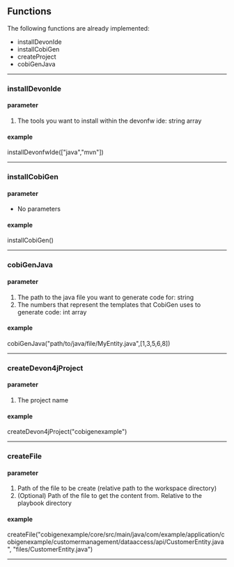 ## Functions 
The following functions are already implemented:
* installDevonIde
* installCobiGen
* createProject
* cobiGenJava

***

### installDevonIde
#### parameter
1. The tools you want to install within the devonfw ide: string array
#### example
installDevonfwIde(["java","mvn"])

***

### installCobiGen
#### parameter
* No parameters
#### example
installCobiGen()

***

### cobiGenJava
#### parameter
1. The path to the java file you want to generate code for: string
2. The numbers that represent the templates that CobiGen uses to generate code: int array
#### example
cobiGenJava("path/to/java/file/MyEntity.java",[1,3,5,6,8])


***

### createDevon4jProject
#### parameter 
1. The project name
#### example 
createDevon4jProject("cobigenexample")

***

### createFile
#### parameter 
1. Path of the file to be create (relative path to the workspace directory)
2. (Optional) Path of the file to get the content from. Relative to the playbook directory
#### example 
createFile("cobigenexample/core/src/main/java/com/example/application/cobigenexample/customermanagement/dataaccess/api/CustomerEntity.java", "files/CustomerEntity.java")

***
